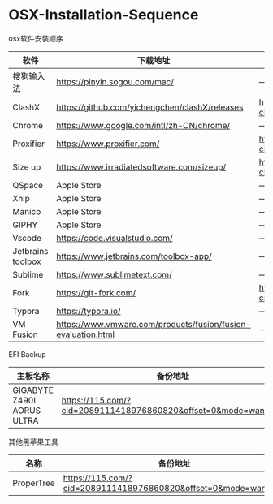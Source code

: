 # OSX-Installation-Sequence
osx软件安装顺序

| 软件              | 下载地址                                                     | 备用地址                                                     | 额外配置                                                     |
| ----------------- | ------------------------------------------------------------ | ------------------------------------------------------------ | ------------------------------------------------------------ |
| 搜狗输入法        | https://pinyin.sogou.com/mac/                                | —                                                            | —                                                            |
| ClashX            | https://github.com/yichengchen/clashX/releases               | https://115.com/?cid=2088593703795161644&offset=0&tab=&mode=wangpan | https://115.com/?cid=2088593703795161644&offset=0&tab=&mode=wangpan |
| Chrome            | https://www.google.com/intl/zh-CN/chrome/                    | —                                                            | —                                                            |
| Proxifier         | https://www.proxifier.com/                                   | https://115.com/?cid=2089107705449151289&offset=0&tab=&mode=wangpan | https://115.com/?cid=2089107705449151289&offset=0&tab=&mode=wangpan |
| Size up           | https://www.irradiatedsoftware.com/sizeup/                   | https://115.com/?cid=2088593547263736245&offset=0&tab=&mode=wangpan | —                                                            |
| QSpace            | Apple Store                                                  | —                                                            | —                                                            |
| Xnip              | Apple Store                                                  | —                                                            | —                                                            |
| Manico            | Apple Store                                                  | —                                                            | —                                                            |
| GIPHY             | Apple Store                                                  | —                                                            | —                                                            |
| Vscode            | https://code.visualstudio.com/                               | —                                                            | —                                                            |
| Jetbrains toolbox | https://www.jetbrains.com/toolbox-app/                       | —                                                            | —                                                            |
| Sublime           | https://www.sublimetext.com/                                 | —                                                            | —                                                            |
| Fork              | https://git-fork.com/                                        | https://115.com/?cid=2088593547263736245&offset=0&tab=&mode=wangpan | —                                                            |
| Typora            | https://typora.io/                                           | —                                                            | —                                                            |
| VM Fusion         | https://www.vmware.com/products/fusion/fusion-evaluation.html | —                                                            | https://115.com/?cid=2089114750118263410&offset=0&tab=&mode=wangpan |

EFI Backup

| 主板名称                   | 备份地址                                                     |
| -------------------------- | ------------------------------------------------------------ |
| GIGABYTE Z490I AORUS ULTRA | https://115.com/?cid=2089111418976860820&offset=0&mode=wangpan |

其他黑苹果工具

| 名称       | 备份地址                                                     |
| ---------- | ------------------------------------------------------------ |
| ProperTree | https://115.com/?cid=2089111418976860820&offset=0&mode=wangpan |

